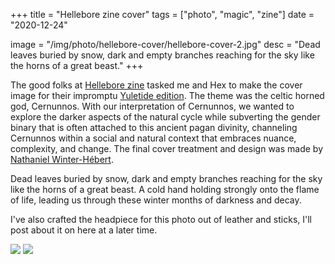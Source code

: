 +++
title = "Hellebore zine cover"
tags = ["photo", "magic", "zine"]
date = "2020-12-24"

image = "/img/photo/hellebore-cover/hellebore-cover-2.jpg"
desc = "Dead leaves buried by snow, dark and empty branches reaching for the sky like the horns of a great beast."
+++

The good folks at [Hellebore zine](https://helleborezine.bigcartel.com/) tasked me and Hex to make the cover image for their impromptu [Yuletide edition](https://helleborezine.bigcartel.com/product/hellebore4). The theme was the celtic horned god, Cernunnos. With our interpretation of Cernunnos, we wanted to explore the darker aspects of the natural cycle while subverting the gender binary that is often attached to this ancient pagan divinity, channeling Cernunnos within a social and natural context that embraces nuance, complexity, and change. The final cover treatment and design was made by [Nathaniel Winter-Hébert](http://winterhebert.com/).

Dead leaves buried by snow, dark and empty branches reaching for the sky like the horns of a great beast. A cold hand holding strongly onto the flame of life, leading us through these winter months of darkness and decay.

I've also crafted the headpiece for this photo out of leather and sticks, I'll post about it on here at a later time.

![](/img/photo/hellebore-cover/hellebore-cover-2.jpg)
![](/img/photo/hellebore-cover/hellebore-cover-3.jpg)
